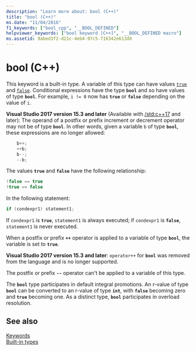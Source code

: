 ```yaml
---
description: "Learn more about: bool (C++)"
title: "bool (C++)"
ms.date: "11/04/2016"
f1_keywords: ["bool_cpp", "__BOOL_DEFINED"]
helpviewer_keywords: ["bool keyword [C++]", "__BOOL_DEFINED macro"]
ms.assetid: 9abed3f2-d21c-4eb4-97c5-716342e613d8
---
```

# bool (C++)

This keyword is a built-in type. A variable of this type can have values [`true`](../cpp/true-cpp.md) and [`false`](../cpp/false-cpp.md). Conditional expressions have the type **`bool`** and so have values of type **`bool`**. For example, `i != 0` now has **`true`** or **`false`** depending on the value of `i`.

**Visual Studio 2017 version 15.3 and later** (Available with [/std:c++17](../build/reference/std-specify-language-standard-version.md) and later): The operand of a postfix or prefix increment or decrement operator may not be of type **`bool`**. In other words, given a variable `b` of type **`bool`**, these expressions are no longer allowed:

```cpp
    b++;
    ++b;
    b--;
    --b;
```

The values **`true`** and **`false`** have the following relationship:

```cpp
!false == true
!true == false
```

In the following statement:

```cpp
if (condexpr1) statement1;
```

If `condexpr1` is **`true`**, `statement1` is always executed; if `condexpr1` is **`false`**, `statement1` is never executed.

When a postfix or prefix **`++`** operator is applied to a variable of type **`bool`**, the variable is set to **`true`**.

**Visual Studio 2017 version 15.3 and later**: `operator++` for **`bool`** was removed from the language and is no longer supported.

The postfix or prefix **`--`** operator can't be applied to a variable of this type.

The **`bool`** type participates in default integral promotions. An r-value of type **`bool`** can be converted to an r-value of type **`int`**, with **`false`** becoming zero and **`true`** becoming one. As a distinct type, **`bool`** participates in overload resolution.

## See also

[Keywords](../cpp/keywords-cpp.md)<br/>
[Built-in types](../cpp/fundamental-types-cpp.md)
